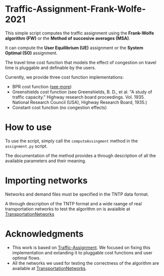 # Traffic-Assignment-Frank-Wolfe-2021

This simple script computes the traffic assignment using the **Frank-Wolfe algorithm (FW)** or the **Method of succesive averages (MSA)**.

It can compute the **User Equilibrium (UE)** assignment or the **System Optimal (SO)** assignment.

The travel time cost function that models the effect of congestion on travel time is pluggable and definable by the users.

Currently, we provide three cost function implementations:
* BPR cost function ([see more](https://rdrr.io/rforge/travelr/man/bpr.function.html))
* Greenshields cost function (see Greenshields, B. D., et al. "A study of traffic capacity." Highway research board proceedings. Vol. 1935. National Research Council (USA), Highway Research Board, 1935.)
* Constant cost function (no congestion effects)

# How to use

To use the script, simply call the `computeAssingment` method in the `assignment.py` script.

The documentation of the method provides a through description of all the available parameters and their meaning.

# Importing networks
 Networks and demand files must be specified in the TNTP data format.
 
 A through description of the TNTP format and a wide raange of real transportation networks to test the algorithm on is avaialble at [TransportationNetworks](https://github.com/bstabler/TransportationNetworks)
 
 # Acknowledgments
 
* This work is based on [Traffic-Assignment](https://github.com/prameshk/Traffic-Assignment). We focused on fixing this implementation and extanding it to pluggable cost functions and user optimal flows.
* All the networks we used for testing the correctness of the algorithm are available at [TransportationNetworks](https://github.com/bstabler/TransportationNetworks).
